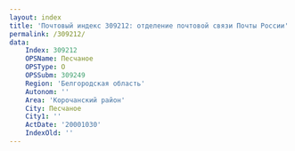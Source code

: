 ```yaml
---
layout: index
title: 'Почтовый индекс 309212: отделение почтовой связи Почты России'
permalink: /309212/
data:
    Index: 309212
    OPSName: Песчаное
    OPSType: О
    OPSSubm: 309249
    Region: 'Белгородская область'
    Autonom: ''
    Area: 'Корочанский район'
    City: Песчаное
    City1: ''
    ActDate: '20001030'
    IndexOld: ''
---
```

